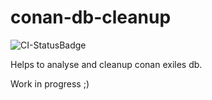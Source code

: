 # conan-db-cleanup

![CI-StatusBadge](https://github.com/Vegard-C/conan-db-cleanup/actions/workflows/gradle.yml/badge.svg)

Helps to analyse and cleanup conan exiles db.

Work in progress ;)
